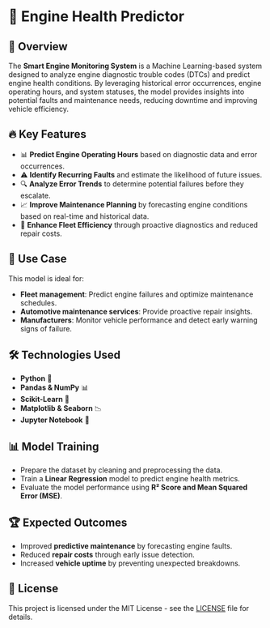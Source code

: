# 🚗 Engine Health Predictor

## 📌 Overview
The **Smart Engine Monitoring System** is a Machine Learning-based system designed to analyze engine diagnostic trouble codes (DTCs) and predict engine health conditions. By leveraging historical error occurrences, engine operating hours, and system statuses, the model provides insights into potential faults and maintenance needs, reducing downtime and improving vehicle efficiency.

## 🔥 Key Features
- 📊 **Predict Engine Operating Hours** based on diagnostic data and error occurrences.
- ⚠️ **Identify Recurring Faults** and estimate the likelihood of future issues.
- 🔍 **Analyze Error Trends** to determine potential failures before they escalate.
- 📈 **Improve Maintenance Planning** by forecasting engine conditions based on real-time and historical data.
- 🚀 **Enhance Fleet Efficiency** through proactive diagnostics and reduced repair costs.

## 🎯 Use Case
This model is ideal for:
- **Fleet management**: Predict engine failures and optimize maintenance schedules.
- **Automotive maintenance services**: Provide proactive repair insights.
- **Manufacturers**: Monitor vehicle performance and detect early warning signs of failure.

## 🛠️ Technologies Used
- **Python** 🐍
- **Pandas & NumPy** 📊
- **Scikit-Learn** 🤖
- **Matplotlib & Seaborn** 📉
- **Jupyter Notebook** 📒

## 📊 Model Training
- Prepare the dataset by cleaning and preprocessing the data.
- Train a **Linear Regression** model to predict engine health metrics.
- Evaluate the model performance using **R² Score and Mean Squared Error (MSE)**.

## 🏆 Expected Outcomes
- Improved **predictive maintenance** by forecasting engine faults.
- Reduced **repair costs** through early issue detection.
- Increased **vehicle uptime** by preventing unexpected breakdowns.

## 📜 License
This project is licensed under the MIT License - see the [LICENSE](LICENSE) file for details.

